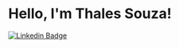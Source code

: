 

 

# Hello, I'm Thales Souza! 


[![Linkedin Badge](https://img.shields.io/badge/-LinkedIn-blue?style=flat-square&logo=Linkedin&logoColor=white&link=https://www.linkedin.com/in/thales-ssouza/)]( LINK_LINKEDIN)

 


 



